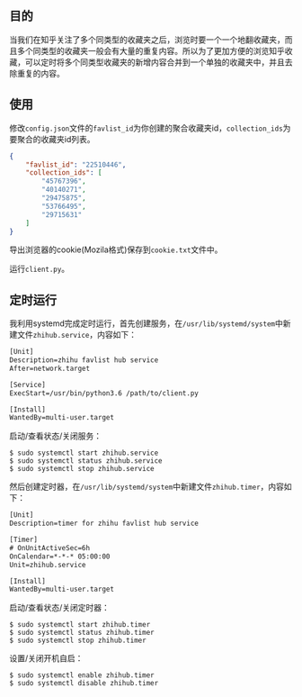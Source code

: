 ## 目的

当我们在知乎关注了多个同类型的收藏夹之后，浏览时要一个一个地翻收藏夹，而且多个同类型的收藏夹一般会有大量的重复内容。所以为了更加方便的浏览知乎收藏，可以定时将多个同类型收藏夹的新增内容合并到一个单独的收藏夹中，并且去除重复的内容。

## 使用

修改`config.json`文件的`favlist_id`为你创建的聚合收藏夹id，`collection_ids`为要聚合的收藏夹id列表。

``` json
{
    "favlist_id": "22510446",
    "collection_ids": [
        "45767396",
        "40140271",
        "29475875",
        "53766495",
        "29715631"
    ]
}
```

导出浏览器的cookie(Mozila格式)保存到`cookie.txt`文件中。

运行`client.py`。

## 定时运行

我利用systemd完成定时运行，首先创建服务，在`/usr/lib/systemd/system`中新建文件`zhihub.service`，内容如下：

``` txt
[Unit]
Description=zhihu favlist hub service
After=network.target

[Service]
ExecStart=/usr/bin/python3.6 /path/to/client.py

[Install]
WantedBy=multi-user.target
```

启动/查看状态/关闭服务：

    $ sudo systemctl start zhihub.service
    $ sudo systemctl status zhihub.service
    $ sudo systemctl stop zhihub.service

然后创建定时器，在`/usr/lib/systemd/system`中新建文件`zhihub.timer`，内容如下：

``` txt
[Unit]
Description=timer for zhihu favlist hub service

[Timer]
# OnUnitActiveSec=6h
OnCalendar=*-*-* 05:00:00
Unit=zhihub.service

[Install]
WantedBy=multi-user.target
```

启动/查看状态/关闭定时器：

    $ sudo systemctl start zhihub.timer
    $ sudo systemctl status zhihub.timer
    $ sudo systemctl stop zhihub.timer

设置/关闭开机自启：

    $ sudo systemctl enable zhihub.timer
    $ sudo systemctl disable zhihub.timer
